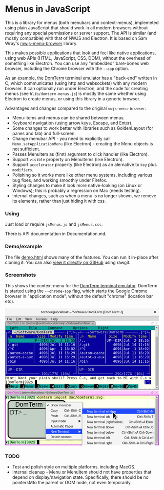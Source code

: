 # Menus in JavaScript

This is a library for menus (both menubars and context-menus),
implemeted using plain JavaScript that should work in all modern browsers
without requiring any special permissions or server support.
The API is similar (and mostly compatible) with that of NWJS and Electron.
It is based on Sam Wray's [mwjs-menu-browser](https://github.com/2xAA/nwjs-menu-browser) library.

This makes possible applications that look and feel like native
applications, using web APIs (HTML, JavaScript, CSS, DOM),
without the overhead of something like Electron.
You can use any "embedded" bare-bones web browser, including
the Chrome browser with the `--app` option.

As an example, the [DomTerm](https://domterm.org) terminal emulator
has a "back-end" written in C, which communicates (using http and
websockets) with any modern browser.  It can optionally run under
Electron, and the code for creating menus (see `hlib/domterm-menus.js`)
is mostly the same whether using Electron to create menus, or using this
library in a generic browser.

Advantages and changes compared to the original `mwjs-menu-browser`:

* Menu-items and menus can be shared between menus.
* Keyboard navigation (using arrow keys, Escape, and Enter).
* Some changes to work better with libraries such as GoldenLayout
(for panes and tab) and full-screen.
* Change menubar API - you need to explicitly call `Menu.setApplicationMenu`
(like Electron) - creating the Menu objects is not sufficient.
* Passes MenuItem as (first) argument to click handler (like Electron).
* Support `visible` property on MenuItems (like Electron).
* Support `accelerator` property (like Electron) as an alernative to
`key` plus `modifiers`.
* Polishing so it works more like other menu systems, including
various bug fixes, and working smoothly under Firefox.
* Styling changes to make it look more native-looking (on Linux or Windows);
this is probably a regression on Mac (needs testing).
* Internal changes, such as when a menu is no longer shown, we remove
its elements, rather than just hiding it with css.

### Using

Just load or require `jsMenus.js` and `jsMenus.css`.

There is API documentation in Documentation.md.

### Demo/example

The file [demo.html](./demo.html) shows many of the features.
You can run it in-place after cloning it.
You can also [view it directly on GitHub](https://rawgit.com/PerBothner/jsMenus/master/demo.html) using rawgit.

### Screenshots

This shows the context menu for the [DomTerm terminal emulator](https://domterm.org).
DomTerm is started using the `--chrome-app` flag,
which starts the Google Chrome browser in "application mode",
without the default "chrome" (location bar etc).

![domterm-menu-bar](./examples/domterm-context-menu.png)

### TODO
* Test and polish style on multiple platforms, including MacOS.
* Internal cleanup - Menu or MenuItem should not have properties
that depend on display/navigation state. Specifically, there
should be no pointersMto the parent or DOM node, not even temporarily.
